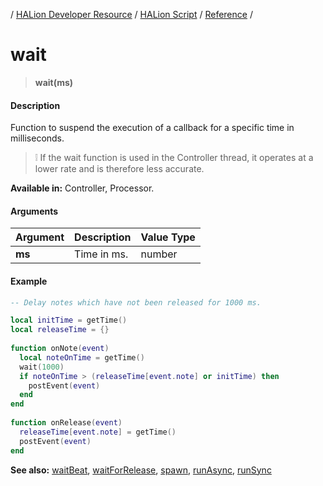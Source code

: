 / [HALion Developer Resource](../../HALion-Developer-Resource.md) / [HALion Script](./HALion-Script.md) / [Reference](./Reference.md) /

# wait

>**wait(ms)**

#### Description

Function to suspend the execution of a callback for a specific time in milliseconds.

>&#10069; If the wait function is used in the Controller thread, it operates at a lower rate and is therefore less accurate.

**Available in:** Controller, Processor.

#### Arguments

|Argument|Description|Value Type|
|:-|:-|:-|
|**ms**|Time in ms.|number|

#### Example

```lua
-- Delay notes which have not been released for 1000 ms.

local initTime = getTime()
local releaseTime = {}
 
function onNote(event)
  local noteOnTime = getTime()
  wait(1000)
  if noteOnTime > (releaseTime[event.note] or initTime) then
    postEvent(event)
  end
end
 
function onRelease(event)
  releaseTime[event.note] = getTime()
  postEvent(event)
end
```

**See also:** [waitBeat](./waitBeat.md), [waitForRelease](./waitForRelease.md), [spawn](./spawn.md), [runAsync](./runAsync.md), [runSync](./runSync.md)